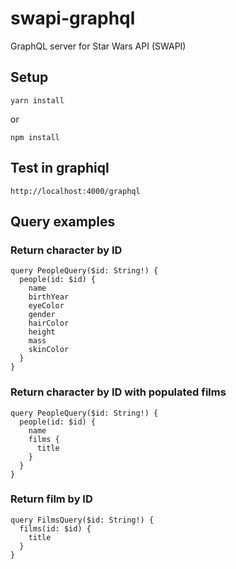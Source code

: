 # swapi-graphql

GraphQL server for Star Wars API (SWAPI)

## Setup

```
yarn install
```

or

```
npm install
```

## Test in graphiql

```
http://localhost:4000/graphql
```

## Query examples

### Return character by ID

```
query PeopleQuery($id: String!) {
  people(id: $id) {
    name
    birthYear
    eyeColor
    gender
    hairColor
    height
    mass
    skinColor
  }
}
```

### Return character by ID with populated films

```
query PeopleQuery($id: String!) {
  people(id: $id) {
    name
    films {
      title
    }
  }
}
```

### Return film by ID

```
query FilmsQuery($id: String!) {
  films(id: $id) {
    title
  }
}
```
